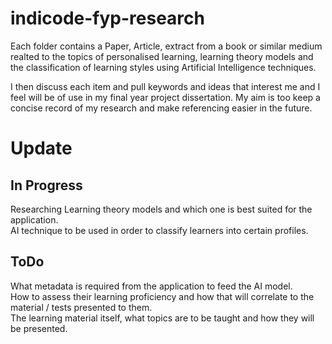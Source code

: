 # indicode-fyp-research
Each folder contains a Paper, Article, extract from a book or similar medium realted to the topics of personalised learning, learning theory models and the classification of learning styles using Artificial Intelligence techniques.

I then discuss each item and pull keywords and ideas that interest me and I feel will be of use in my final year project dissertation. My aim is too keep a concise record of my research and make referencing easier in the future.

# Update

## In Progress
Researching Learning theory models and which one is best suited for the application.  
AI technique to be used in order to classify learners into certain profiles.  

## ToDo
What metadata is required from the application to feed the AI model.  
How to assess their learning proficiency and how that will correlate to the material / tests presented to them.  
The learning material itself, what topics are to be taught and how they will be presented.  